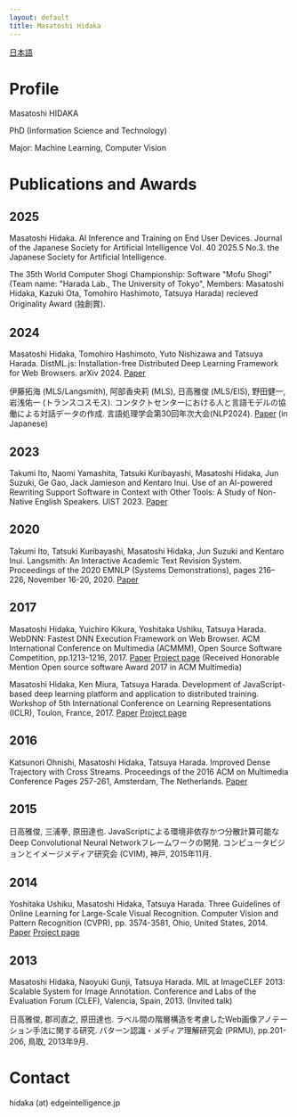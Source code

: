 ```yaml
---
layout: default
title: Masatoshi Hidaka
---
```


[日本語](./index.html)

# Profile

Masatoshi HIDAKA

PhD (Information Science and Technology)

Major: Machine Learning, Computer Vision

# Publications and Awards

## 2025

Masatoshi Hidaka. AI Inference and Training on End User Devices. Journal of the Japanese Society for Artificial Intelligence Vol. 40 2025.5 No.3. the Japanese Society for Artificial Intelligence.

The 35th World Computer Shogi Championship: Software "Mofu Shogi" (Team name: "Harada Lab., The University of Tokyo", Members: Masatoshi Hidaka, Kazuki Ota, Tomohiro Hashimoto, Tatsuya Harada) recieved Originality Award (独創賞).

## 2024

Masatoshi Hidaka, Tomohiro Hashimoto, Yuto Nishizawa and Tatsuya Harada.
DistML.js: Installation-free Distributed Deep Learning Framework for Web Browsers. arXiv 2024. [Paper](https://arxiv.org/abs/2407.01023)

伊藤拓海 (MLS/Langsmith), 阿部香央莉 (MLS), 日高雅俊 (MLS/EIS), 野田健一, 岩浅佑一 (トランスコスモス).
コンタクトセンターにおける人と言語モデルの協働による対話データの作成. 言語処理学会第30回年次大会(NLP2024).
[Paper](https://www.anlp.jp/proceedings/annual_meeting/2024/pdf_dir/P5-23.pdf) (in Japanese)

## 2023
Takumi Ito, Naomi Yamashita, Tatsuki Kuribayashi, Masatoshi Hidaka, Jun Suzuki, Ge Gao, Jack Jamieson and Kentaro Inui.
Use of an AI-powered Rewriting Support Software in Context with Other Tools: A Study of Non-Native English Speakers. UIST 2023. [Paper](https://dl.acm.org/doi/10.1145/3586183.3606810)

## 2020
Takumi Ito, Tatsuki Kuribayashi, Masatoshi Hidaka, Jun Suzuki and Kentaro Inui. Langsmith: An Interactive Academic Text Revision System. Proceedings of the 2020 EMNLP (Systems Demonstrations), pages 216–226, November 16-20, 2020. [Paper](https://www.aclweb.org/anthology/2020.emnlp-demos.28.pdf)

## 2017
Masatoshi Hidaka, Yuichiro Kikura, Yoshitaka Ushiku, Tatsuya Harada. WebDNN: Fastest DNN Execution Framework on Web Browser. ACM International Conference on Multimedia (ACMMM), Open Source Software Competition, pp.1213-1216, 2017. [Paper](https://dl.acm.org/citation.cfm?id=3129394) [Project page](https://mil-tokyo.github.io/webdnn/) (Received Honorable Mention Open source software Award 2017 in ACM Multimedia)

Masatoshi Hidaka, Ken Miura, Tatsuya Harada. Development of JavaScript-based deep learning platform and application to distributed training. Workshop of 5th International Conference on Learning Representations (ICLR), Toulon, France, 2017. [Paper](https://arxiv.org/abs/1702.01846) [Project page](http://mil-tokyo.github.io/miljs.html)

## 2016

Katsunori Ohnishi, Masatoshi Hidaka, Tatsuya Harada. Improved Dense Trajectory with Cross Streams. Proceedings of the 2016 ACM on Multimedia Conference
Pages 257-261, Amsterdam, The Netherlands. [Paper](https://arxiv.org/abs/1604.08826)

## 2015

日高雅俊, 三浦拳, 原田達也. JavaScriptによる環境非依存かつ分散計算可能なDeep Convolutional Neural Networkフレームワークの開発. コンピュータビジョンとイメージメディア研究会 (CVIM), 神戸, 2015年11月.

## 2014

Yoshitaka Ushiku, Masatoshi Hidaka, Tatsuya Harada. Three Guidelines of Online Learning for Large-Scale Visual Recognition. Computer Vision and Pattern Recognition (CVPR), pp. 3574-3581, Ohio, United States, 2014. [Paper](http://www.mi.t.u-tokyo.ac.jp/top/downloadpublication/57) [Project page](http://www.mi.t.u-tokyo.ac.jp/static/projects/mil_averaged_learning/)

## 2013

Masatoshi Hidaka, Naoyuki Gunji, Tatsuya Harada. MIL at ImageCLEF 2013: Scalable System for Image Annotation. Conference and Labs of the Evaluation Forum (CLEF), Valencia, Spain, 2013. (Invited talk)

日高雅俊, 郡司直之, 原田達也. ラベル間の階層構造を考慮したWeb画像アノテーション手法に関する研究. パターン認識・メディア理解研究会 (PRMU), pp.201-206, 鳥取, 2013年9月.

# Contact

hidaka (at) edgeintelligence.jp
